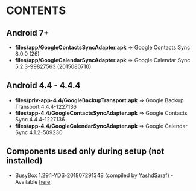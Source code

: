 CONTENTS
========

Android 7+
----------
  - **files/app/GoogleContactsSyncAdapter.apk** => Google Contacts Sync 8.0.0 (26)
  - **files/app/GoogleCalendarSyncAdapter.apk** => Google Calendar Sync 5.2.3-99827563 (2015080710)

Android 4.4 - 4.4.4
-------------------
  - **files/priv-app-4.4/GoogleBackupTransport.apk** => Google Backup Transport 4.4.4-1227136
  - **files/app-4.4/GoogleContactsSyncAdapter.apk** => Google Contacts Sync 4.4.4-1227136
  - **files/app-4.4/GoogleCalendarSyncAdapter.apk** => Google Calendar Sync 4.1.2-509230

Components used only during setup (not installed)
-------------------------------------------------
- BusyBox 1.29.1-YDS-201807291348 (compiled by [YashdSaraf][1]) - Available [here](https://forum.xda-developers.com/showthread.php?t=3348543).

[1]: https://forum.xda-developers.com/member.php?u=5423715  "YashdSaraf"
